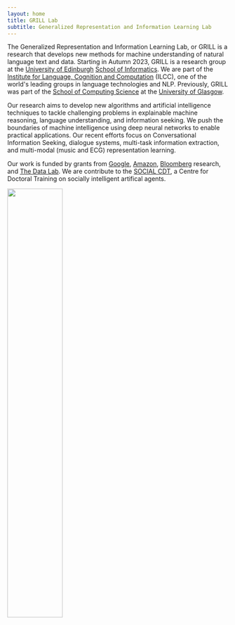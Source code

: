 ```yaml
---
layout: home
title: GRILL Lab
subtitle: Generalized Representation and Information Learning Lab
---
```


The Generalized Representation and Information Learning Lab, or GRILL is a research that develops new methods for machine understanding of natural language text and data.  Starting in Autumn 2023, GRILL is a research group at the [University of Edinburgh](https://www.ed.ac.uk/) [School of Informatics](https://www.ed.ac.uk/informatics). We are part of the [Institute for Language, Cognition and Computation](https://web.inf.ed.ac.uk/ilcc) (ILCC), one of the world's leading groups in language technologies and NLP. Previously, GRILL was part of the [School of Computing Science](https://www.gla.ac.uk/schools/computing/) at the [University of Glasgow](https://www.gla.ac.uk/).

Our research aims to develop new algorithms and artificial intelligence techniques to tackle challenging problems in explainable machine reasoning, language understanding, and information seeking. We push the boundaries of machine intelligence using deep neural networks to enable practical applications.  Our recent efforts focus on Conversational Information Seeking, dialogue systems, multi-task information extraction, and multi-modal (music and ECG) representation learning. 

Our work is funded by grants from [Google](https://ai.googleblog.com/2020/02/announcing-2019-google-faculty-research.html), [Amazon](https://www.amazon.science/blog/recipients-of-the-2019-amazon-research-awards-announced), [Bloomberg](https://www.techatbloomberg.com/blog/announcing-2019-bloomberg-data-science-research-grant-winners/) research, and [The Data Lab](https://www.thedatalab.com/). We are contribute to the [SOCIAL CDT](https://socialcdt.org/), a Centre for Doctoral Training on socially intelligent artifical agents. 

<img src="https://www.ed.ac.uk/sites/all/themes/uoe/assets/logo.png" height="50%" width="50%">
